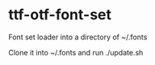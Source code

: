 # ttf-otf-font-set
Font set loader into a directory of ~/.fonts

Clone it into ~/.fonts and run
   ./update.sh
   

